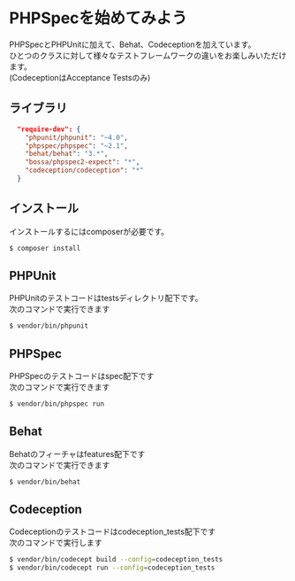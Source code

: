 # PHPSpecを始めてみよう
PHPSpecとPHPUnitに加えて、Behat、Codeceptionを加えています。    
ひとつのクラスに対して様々なテストフレームワークの違いをお楽しみいただけます。  
(CodeceptionはAcceptance Testsのみ)

## ライブラリ
```json
  "require-dev": {
    "phpunit/phpunit": "~4.0",
    "phpspec/phpspec": "~2.1",
    "behat/behat": "3.*",
    "bossa/phpspec2-expect": "*",
    "codeception/codeception": "*"
  }
```

## インストール
インストールするにはcomposerが必要です。  
```bash
$ composer install
```

## PHPUnit
PHPUnitのテストコードはtestsディレクトリ配下です。  
次のコマンドで実行できます 
```bash
$ vendor/bin/phpunit
```

## PHPSpec
PHPSpecのテストコードはspec配下です  
次のコマンドで実行できます  
```bash
$ vendor/bin/phpspec run
```

## Behat
Behatのフィーチャはfeatures配下です  
次のコマンドで実行できます  
```bash
$ vendor/bin/behat
```

## Codeception
Codeceptionのテストコードはcodeception_tests配下です  
次のコマンドで実行します    
```bash
$ vendor/bin/codecept build --config=codeception_tests
$ vendor/bin/codecept run --config=codeception_tests
```
